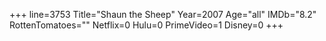 +++
line=3753
Title="Shaun the Sheep"
Year=2007
Age="all"
IMDb="8.2"
RottenTomatoes=""
Netflix=0
Hulu=0
PrimeVideo=1
Disney=0
+++

